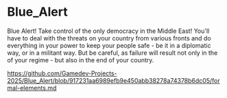 # Blue_Alert
Blue Alert! Take control of the only democracy in the Middle East! You'll have to deal with the threats on your country from various fronts and do everything in your power to keep your people safe - be it in a diplomatic way, or in a militant way. But be careful, as failure will result not only in the of your regime - but also in the end of your country. 

https://github.com/Gamedev-Projects-2025/Blue_Alert/blob/917231aa6989efb9e450abb38278a74378b6dc05/formal-elements.md

